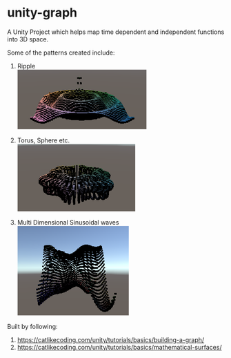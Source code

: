 # unity-graph

A Unity Project which helps map time dependent and independent functions into 3D space.

Some of the patterns created include:

1. Ripple  
![Animated Ripple](./images/ripple.png)  
  
2. Torus, Sphere etc.  
![A pulsating Torus](./images/pulsating_torus.png)  
  
3. Multi Dimensional Sinusoidal waves  
![Multi Sine Wave](./images/multi_sine.png)  
  
  
Built by following:

1. https://catlikecoding.com/unity/tutorials/basics/building-a-graph/
2. https://catlikecoding.com/unity/tutorials/basics/mathematical-surfaces/
